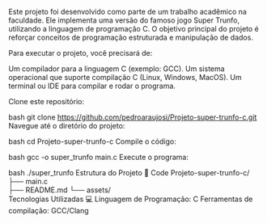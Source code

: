 Este projeto foi desenvolvido como parte de um trabalho acadêmico na faculdade.
Ele implementa uma versão do famoso jogo Super Trunfo, utilizando a linguagem de programação C.
O objetivo principal do projeto é reforçar conceitos de programação estruturada e manipulação de dados.

Para executar o projeto, você precisará de:

Um compilador para a linguagem C (exemplo: GCC).
Um sistema operacional que suporte compilação C (Linux, Windows, MacOS).
Um terminal ou IDE para compilar e rodar o programa.

Clone este repositório:

bash
git clone https://github.com/pedroaraujosi/Projeto-super-trunfo-c.git
Navegue até o diretório do projeto:

bash
cd Projeto-super-trunfo-c
Compile o código:

bash
gcc -o super_trunfo main.c
Execute o programa:

bash
./super_trunfo
Estrutura do Projeto 📂
Code
Projeto-super-trunfo-c/
├── main.c          
├── README.md       └── assets/         
Tecnologias Utilizadas 💻
Linguagem de Programação: C
Ferramentas de compilação: GCC/Clang
